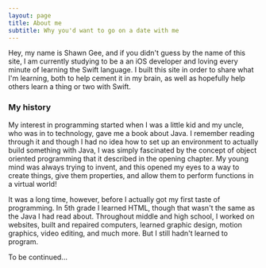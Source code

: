 ```yaml
---
layout: page
title: About me
subtitle: Why you'd want to go on a date with me
---
```


Hey, my name is Shawn Gee, and if you didn't guess by the name of this site, I am currently studying to be a an iOS developer and loving every minute of learning the Swift language. I built this site in order to share what I'm learning, both to help cement it in my brain, as well as hopefully help others learn a thing or two with Swift. 

### My history

My interest in programming started when I was a little kid and my uncle, who was in to technology, gave me a book about Java. I remember reading through it and though I had no idea how to set up an environment to actually build something with Java, I was simply fascinated by the concept of object oriented programming that it described in the opening chapter. My young mind was always trying to invent, and this opened my eyes to a way to create things, give them properties, and allow them to perform functions in a virtual world!

It was a long time, however, before I actually got my first taste of programming. In 5th grade I learned HTML, though that wasn't the same as the Java I had read about. Throughout middle and high school, I worked on websites, built and repaired computers, learned graphic design, motion graphics, video editing, and much more. But I still hadn't learned to program.

To be continued...